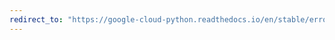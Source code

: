 ```yaml
---
redirect_to: "https://google-cloud-python.readthedocs.io/en/stable/error-reporting/changelog.html"
---
```

